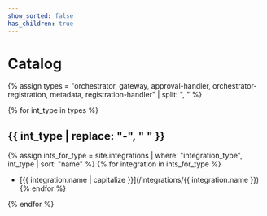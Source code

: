 ```yaml
---
show_sorted: false
has_children: true
---
```


# Catalog


{% assign types = "orchestrator, gateway, approval-handler, orchestrator-registration, metadata, registration-handler" | split: ", " %}

{% for int_type in types %}

## {{ int_type | replace: "-", " " }}
{% assign ints_for_type = site.integrations | where: "integration_type", int_type | sort: "name" %}
{% for integration in ints_for_type %}  
 - [{{ integration.name | capitalize }}](/integrations/{{ integration.name }})
 {% endfor %}

{% endfor %}
